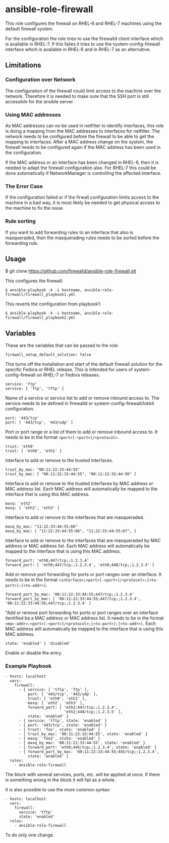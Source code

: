 ansible-role-firewall
=====================

This role configures the firewall on RHEL-6 and RHEL-7 machines using the
default firewall system.

For the configuration the role tries to use the firewalld client interface
which is available in RHEL-7. If this failes it tries to use the
system-config-firewall interface which is available in RHEL-6 and in RHEL-7
as an alternative.

Limitations
-----------

### Configuration over Network

The configuration of the firewall could limit access to the machine over the
network. Therefore it is needed to make sure that the SSH port is still
accessible for the ansible server.

### Using MAC addresses

As MAC addresses can no be used in netfilter to identify interfaces, this
role is doing a mapping from the MAC addresses to interfaces for netfilter.
The network needs to be configured before the firewall to be able to get the
mapping to interfaces.
After a MAC address change on the system, the firewall needs to be configured
again if the MAC address has been used in the configuration.

If the MAC address or an interface has been changed in RHEL-6, then it is
needed to adapt the firewall configuration also. For RHEL-7 this could be done
automatically if NetworkManager is controlling the affected interface.

### The Error Case

If the configuration failed or if the firwall configuration limits access to
the machine in a bad way, it is most likely be needed to get physical access
to the machine to fix the issue.

### Rule sorting

If you want to add forwarding rules to an interface that also is masqueraded,
then the masquerading rules needs to be sorted before the forwarding rule.


Usage
-----

$ git clone https://github.com/firewalld/ansible-role-firewall.git

This configures the firewall:

    $ ansible-playbook -k -i hostname, ansible-role-firewall/firewall_playbook1.yml

This reverts the configuration from playbook1:

    $ ansible-playbook -k -i hostname, ansible-role-firewall/firewall_playbook2.yml


Variables
---------

These are the variables that can be passed to the role:

    firewall_setup_default_solution: false

This turns off the installation and start of the default firewall solution for the specific Fedora or RHEL release. This is intended for users of system-config-firewall on RHEL-7 or Fedora releases.

    service: 'ftp'
    service: [ 'ftp', 'tftp' ]

Name of a service or service list to add or remove inbound access to. The service needs to be defined in firewalld or system-config-firewall/lokkit configuration.

    port: '443/tcp'
    port: [ '443/tcp', '443/udp' ]

Port or port range or a list of them to add or remove inbound access to. It needs to be in the format ```<port>[-<port>]/<protocol>```.

    trust: 'eth0'
    trust: [ 'eth0', 'eth1' ]

Interface to add or remove to the trusted interfaces.

    trust_by_mac: "00:11:22:33:44:55"
    trust_by_mac: [ "00:11:22:33:44:55", "00:11:22:33:44:56" ]

Interface to add or remove to the trusted interfaces by MAC address or MAC address list. Each MAC address will automatically be mapped to the interface that is using this MAC address.

    masq: 'eth2'
    masq: [ 'eth2', 'eth3' ]

Interface to add or remove to the interfaces that are masqueraded.

    masq_by_mac: "11:22:33:44:55:66"
    masq_by_mac: [ "11:22:33:44:55:66", "11:22:33:44:55:67", ]

Interface to add or remove to the interfaces that are masqueraded by MAC address or MAC address list. Each MAC address will automatically be mapped to the interface that is using this MAC address.

    forward_port: 'eth0;447/tcp;;1.2.3.4'
    forward_port: [ 'eth0;447/tcp;;1.2.3.4', 'eth0;448/tcp;;1.2.3.5' ]

Add or remove port forwarding for ports or port ranges over an interface. It needs to be in the format ```<interface>;<port>[-<port>]/<protocol>;[<to-port>];[<to-addr>]```.

    forward_port_by_mac: '00:11:22:33:44:55;447/tcp;;1.2.3.4'
    forward_port_by_mac: [ '00:11:22:33:44:55;447/tcp;;1.2.3.4', '00:11:22:33:44:56;447/tcp;;1.2.3.4' ]

"Add or remove port forwarding for ports or port ranges over an interface itentified ba a MAC address or MAC address list. It needs to be in the format ```<mac-addr>;<port>[-<port>]/<protocol>;[<to-port>];[<to-addr>]```. Each MAC address will automatically be mapped to the interface that is using this MAC address.

    state: 'enabled' | 'disabled'

Enable or disable the entry.

### Example Playbook

    - hosts: localhost
      vars:
        firewall:
          - { service: [ 'tftp', 'ftp' ],
              port: [ '443/tcp', '443/udp' ],
              trust: [ 'eth0', 'eth1' ],
              masq: [ 'eth2', 'eth3' ],
              forward_port: [ 'eth2;447/tcp;;1.2.3.4',
                              'eth2;448/tcp;;1.2.3.5' ],
              state: 'enabled' }
          - { service: 'tftp', state: 'enabled' }
          - { port: '443/tcp', state: 'enabled' }
          - { trust: 'foo', state: 'enabled' }
          - { trust_by_mac: '00:11:22:33:44:55', state: 'enabled' }
          - { masq: 'foo2', state: 'enabled' }
          - { masq_by_mac: '00:11:22:33:44:55', state: 'enabled' }
          - { forward_port: 'eth0;445/tcp;;1.2.3.4', state: 'enabled' }
          - { forward_port_by_mac: '00:11:22:33:44:55;445/tcp;;1.2.3.4',
              state: 'enabled' }
      roles:
        - ansible-role-firewall

The block with several services, ports, etc. will be applied at once. If there is something wrong in the block it will fail as a whole.

It is also possible to use the more common syntax:

    - hosts: localhost
      vars:
        firewall:
          service: 'tftp'
          state: 'enabled'
      roles:
        - ansible-role-firewall

To do only one change.
